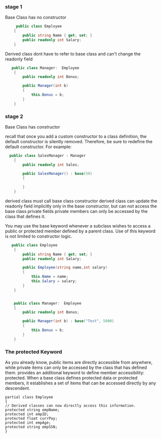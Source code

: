 ### stage 1
Base Class has no constructor
```csharp
     public class Employee
    {
        public string Name { get; set; }
        public readonly int Salary;
    }
```
Derived class dont have to refer to base class 
and can't change the readonly field
```csharp
   public class Manager:  Employee
    {
        public readonly int Bonus;

        public Manager(int b) 
        {
            this.Bonus = b;
        }
    }
```  

### stage 2
Base Class has  constructor 

recall that once you add a custom constructor to a class definition, the default constructor is
silently removed. Therefore, be sure to redefine the default constructor. For example:
```csharp
  public class SalesManager : Manager
    {
        public readonly int Sales;

        public SalesManager() : base(50)
        {
           
        }
    }
```


derived class must call base class constructor
derived class can update the readonly field implicitly only in the base constructor,
but can not access the base class private fields
private members can only be accessed by the class that defines it.

You may use the base keyword whenever a subclass wishes to access a public or protected member
defined by a parent class. Use of this keyword is not limited to constructor logic. 

```csharp
   public class Employee
    {
        public string Name { get; set; }
        public readonly int Salary;

        public Employee(string name,int salary)
        {
            this.Name = name;
            this.Salary = salary;
        }
    }


    public class Manager:  Employee
    {
        public readonly int Bonus;

        public Manager(int b) : base("Test", 5000)
        {
            this.Bonus = b;
        }
    }
 ```
 ### The protected Keyword
 As you already know, public items are directly accessible from anywhere, while private items can only be
accessed by the class that has defined them. provides an additional keyword to define member accessibility: protected.
When a base class defines protected data or protected members, it establishes a set of items that can
be accessed directly by any descendent.
```charp
partial class Employee
{
// Derived classes can now directly access this information.
protected string empName;
protected int empID;
protected float currPay;
protected int empAge;
protected string empSSN;
}
```



